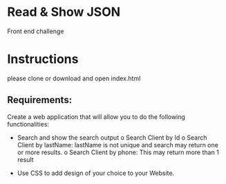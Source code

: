 # Read & Show JSON

Front end challenge

# Instructions
please clone or download and open index.html

## Requirements:

Create a web application that will allow you to do the following functionalities:
-	Search and show the search output
o	Search Client by Id
o	Search Client by lastName: lastName is not unique and search may return one or more results.
o	Search Client by phone: This may return more than 1 result

-	Use CSS to add design of your choice to your Website.

